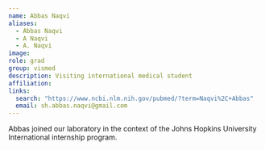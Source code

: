 ```yaml
---
name: Abbas Naqvi
aliases:
  - Abbas Naqvi
  - A Naqvi
  - A. Naqvi
image: 
role: grad
group: vismed
description: Visiting international medical student
affiliation: 
links:
  search: "https://www.ncbi.nlm.nih.gov/pubmed/?term=Naqvi%2C+Abbas"
  email: sh.abbas.naqvi@gmail.com
---
```


Abbas joined our laboratory in the context of the Johns Hopkins University International internship program.